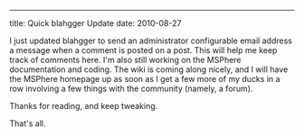 ---
title: Quick blahgger Update
date: 2010-08-27

I just updated blahgger to send an administrator configurable email address a message when a comment is posted on a post. This will help me keep track of comments here.
I'm also still working on the MSPhere documentation and coding. The wiki is coming along nicely, and I will have the MSPhere homepage up as soon as I get a few more of my ducks in a row involving a few things with the community (namely, a forum).

Thanks for reading, and keep tweaking.

That's all. 